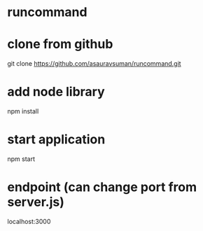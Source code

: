 # runcommand

# clone from github
git clone https://github.com/asauravsuman/runcommand.git

# add node library
npm install

# start application
npm start

# endpoint (can change port from server.js)
localhost:3000
